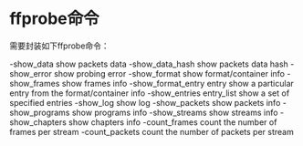 # ffprobe命令

需要封装如下ffprobe命令：

-show_data          show packets data
-show_data_hash     show packets data hash
-show_error         show probing error
-show_format        show format/container info
-show_frames        show frames info
-show_format_entry entry  show a particular entry from the format/container info
-show_entries entry_list  show a set of specified entries
-show_log           show log
-show_packets       show packets info
-show_programs      show programs info
-show_streams       show streams info
-show_chapters      show chapters info
-count_frames       count the number of frames per stream
-count_packets      count the number of packets per stream